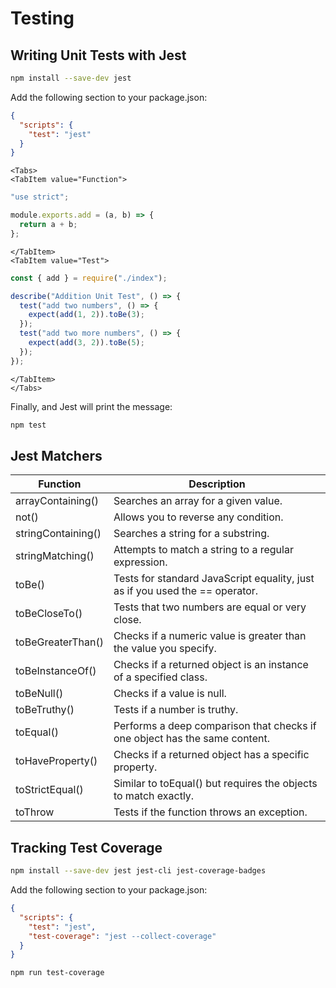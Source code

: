 # Testing

## Writing Unit Tests with Jest

```bash
npm install --save-dev jest
```

Add the following section to your package.json:

```json
{
  "scripts": {
    "test": "jest"
  }
}
```

```mdx-code-block
<Tabs>
<TabItem value="Function">
```

```js title='index.js'
"use strict";

module.exports.add = (a, b) => {
  return a + b;
};
```

```mdx-code-block
</TabItem>
<TabItem value="Test">
```

```js title='index.test.js'
const { add } = require("./index");

describe("Addition Unit Test", () => {
  test("add two numbers", () => {
    expect(add(1, 2)).toBe(3);
  });
  test("add two more numbers", () => {
    expect(add(3, 2)).toBe(5);
  });
});
```

```mdx-code-block
</TabItem>
</Tabs>
```

Finally, and Jest will print the message:

```bash
npm test
```

## Jest Matchers

| Function           | Description                                                                  |
| ------------------ | ---------------------------------------------------------------------------- |
| arrayContaining()  | Searches an array for a given value.                                         |
| not()              | Allows you to reverse any condition.                                         |
| stringContaining() | Searches a string for a substring.                                           |
| stringMatching()   | Attempts to match a string to a regular expression.                          |
| toBe()             | Tests for standard JavaScript equality, just as if you used the == operator. |
| toBeCloseTo()      | Tests that two numbers are equal or very close.                              |
| toBeGreaterThan()  | Checks if a numeric value is greater than the value you specify.             |
| toBeInstanceOf()   | Checks if a returned object is an instance of a specified class.             |
| toBeNull()         | Checks if a value is null.                                                   |
| toBeTruthy()       | Tests if a number is truthy.                                                 |
| toEqual()          | Performs a deep comparison that checks if one object has the same content.   |
| toHaveProperty()   | Checks if a returned object has a specific property.                         |
| toStrictEqual()    | Similar to toEqual() but requires the objects to match exactly.              |
| toThrow            | Tests if the function throws an exception.                                   |

## Tracking Test Coverage

```bash
npm install --save-dev jest jest-cli jest-coverage-badges
```

Add the following section to your package.json:

```json
{
  "scripts": {
    "test": "jest",
    "test-coverage": "jest --collect-coverage"
  }
}
```

```bash
npm run test-coverage
```
